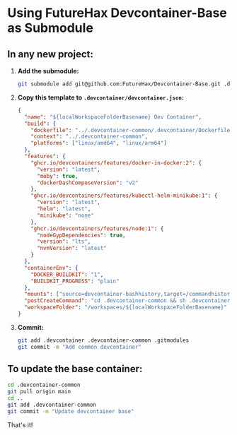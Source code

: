 # Using FutureHax Devcontainer-Base as Submodule

## In any new project:

1. **Add the submodule:**
   ```bash
   git submodule add git@github.com:FutureHax/Devcontainer-Base.git .devcontainer-common
   ```

2. **Copy this template to `.devcontainer/devcontainer.json`:**
   ```json
   {
     "name": "${localWorkspaceFolderBasename} Dev Container",
     "build": {
       "dockerfile": "../.devcontainer-common/.devcontainer/Dockerfile",
       "context": "../.devcontainer-common",
       "platforms": ["linux/amd64", "linux/arm64"]
     },
     "features": {
       "ghcr.io/devcontainers/features/docker-in-docker:2": {
         "version": "latest",
         "moby": true,
         "dockerDashComposeVersion": "v2"
       },
       "ghcr.io/devcontainers/features/kubectl-helm-minikube:1": {
         "version": "latest",
         "helm": "latest",
         "minikube": "none"
       },
       "ghcr.io/devcontainers/features/node:1": {
         "nodeGypDependencies": true,
         "version": "lts",
         "nvmVersion": "latest"
       }
     },
     "containerEnv": {
       "DOCKER_BUILDKIT": "1",
       "BUILDKIT_PROGRESS": "plain"
     },
     "mounts": ["source=devcontainer-bashhistory,target=/commandhistory,type=volume"],
     "postCreateCommand": "cd .devcontainer-common && sh .devcontainer/postCreateCommand.sh",
     "workspaceFolder": "/workspaces/${localWorkspaceFolderBasename}"
   }
   ```

3. **Commit:**
   ```bash
   git add .devcontainer .devcontainer-common .gitmodules
   git commit -m "Add common devcontainer"
   ```

## To update the base container:

```bash
cd .devcontainer-common
git pull origin main
cd ..
git add .devcontainer-common
git commit -m "Update devcontainer base"
```

That's it!

